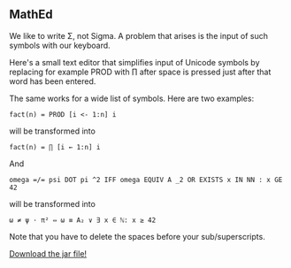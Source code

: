 ## MathEd



We like to write Σ, not Sigma. A problem that arises is the input of such symbols with our keyboard.

Here's a small text editor that simplifies input of Unicode symbols by replacing for example PROD with ∏ after space is pressed just after that word has been entered.

The same works for a wide list of symbols. Here are two examples:

```
fact(n) = PROD [i <- 1:n] i
```
will be transformed into

```
fact(n) = ∏ [i ← 1:n] i
```

And

```
omega =/= psi DOT pi ^2 IFF omega EQUIV A _2 OR EXISTS x IN NN : x GE 42
```
will be transformed into

```
ω ≠ ψ · π² ⇔ ω ≡ A₂ ∨ ∃ x ∈ ℕ: x ≥ 42
```
Note that you have to delete the spaces before your sub/superscripts.

[Download the jar file!](https://broxp.lima-city.de/bin/mathed.jar)